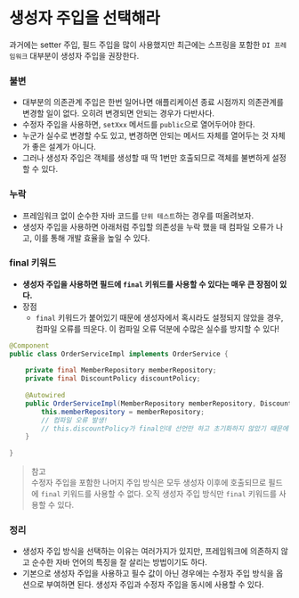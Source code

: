 # 생성자 주입을 선택해라

과거에는 setter 주입, 필드 주입을 많이 사용했지만 최근에는 스프링을 포함한 `DI 프레임워크` 대부분이 생성자 주입을 권장한다.


### 불변
- 대부분의 의존관계 주입은 한번 일어나면 애플리케이션 종료 시점까지 의존관계를 변경할 일이 없다. 오히려 변경되면 안되는 경우가 다반사다.
- 수정자 주입을 사용하면, `setXxx` 메서드를 `public`으로 열어두어야 한다.
- 누군가 실수로 변경할 수도 있고, 변경하면 안되는 메서드 자체를 열어두는 것 자체가 좋은 설계가 아니다.
- 그러나 생성자 주입은 객체를 생성할 때 딱 1번만 호출되므로 객체를 불변하게 설정할 수 있다.


### 누락
- 프레임워크 없이 순수한 자바 코드를 `단위 테스트`하는 경우를 떠올려보자.
- 생성자 주입을 사용하면 아래처럼 주입할 의존성을 누락 했을 때 컴파일 오류가 나고, 이를 통해 개발 효율을 높일 수 있다.


### final 키워드
- **생성자 주입을 사용하면 필드에 `final` 키워드를 사용할 수 있다는 매우 큰 장점이 있다.**
- 장점
  - `final` 키워드가 붙어있기 때문에 생성자에서 혹시라도 설정되지 않았을 경우, 컴파일 오류를 띄운다. 이 컴파일 오류 덕분에 수많은 실수를 방지할 수 있다! 

```java
@Component
public class OrderServiceImpl implements OrderService {
    
    private final MemberRepository memberRepository;
    private final DiscountPolicy discountPolicy;
    
    @Autowired
    public OrderServiceImpl(MemberRepository memberRepository, DiscountPolicy discountPolicy) {
        this.memberRepository = memberRepository;
        // 컴파일 오류 발생!
        // this.discountPolicy가 final인데 선언만 하고 초기화하지 않았기 때문에 컴파일 오류가 발생한다. 
    }
    
}
```

> 참고
> <br/>
> 수정자 주입을 포함한 나머지 주입 방식은 모두 생성자 이후에 호출되므로 필드에 `final` 키워드를 사용할 수 없다.
> 오직 생성자 주입 방식만 `final` 키워드를 사용할 수 있다.



### 정리
- 생성자 주입 방식을 선택하는 이유는 여러가지가 있지만, 프레임워크에 의존하지 않고 순수한 자바 언어의 특징을 잘 살리는 방법이기도 하다.
- 기본으로 생성자 주입을 사용하고 필수 값이 아닌 경우에는 수정자 주입 방식을 옵션으로 부여하면 된다. 생성자 주입과 수정자 주입을 동시에 사용할 수 있다.